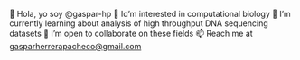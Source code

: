 👋 Hola, yo soy @gaspar-hp
👀 Id’m interested in computational biology
🌱 I’m currently learning about analysis of high throughput DNA sequencing datasets
💞️ I’m open to collaborate on these fields
📫 Reach me at gasparherrerapacheco@gmail.com

<!---
gaspar-hp/gaspar-hp is a ✨ special ✨ repository because its `README.md` (this file) appears on your GitHub profile.
You can click the Preview link to take a look at your changes.
--->
